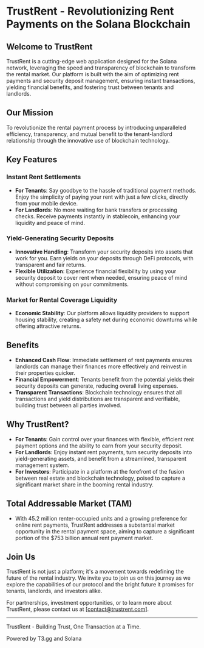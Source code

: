 # TrustRent - Revolutionizing Rent Payments on the Solana Blockchain

## Welcome to TrustRent

TrustRent is a cutting-edge web application designed for the Solana network, leveraging the speed and transparency of blockchain to transform the rental market. Our platform is built with the aim of optimizing rent payments and security deposit management, ensuring instant transactions, yielding financial benefits, and fostering trust between tenants and landlords.

## Our Mission

To revolutionize the rental payment process by introducing unparalleled efficiency, transparency, and mutual benefit to the tenant-landlord relationship through the innovative use of blockchain technology.

## Key Features

### Instant Rent Settlements
- **For Tenants**: Say goodbye to the hassle of traditional payment methods. Enjoy the simplicity of paying your rent with just a few clicks, directly from your mobile device.
- **For Landlords**: No more waiting for bank transfers or processing checks. Receive payments instantly in stablecoin, enhancing your liquidity and peace of mind.

### Yield-Generating Security Deposits
- **Innovative Handling**: Transform your security deposits into assets that work for you. Earn yields on your deposits through DeFi protocols, with transparent and fair returns.
- **Flexible Utilization**: Experience financial flexibility by using your security deposit to cover rent when needed, ensuring peace of mind without compromising on your commitments.

### Market for Rental Coverage Liquidity
- **Economic Stability**: Our platform allows liquidity providers to support housing stability, creating a safety net during economic downturns while offering attractive returns.

## Benefits

- **Enhanced Cash Flow**: Immediate settlement of rent payments ensures landlords can manage their finances more effectively and reinvest in their properties quicker.
- **Financial Empowerment**: Tenants benefit from the potential yields their security deposits can generate, reducing overall living expenses.
- **Transparent Transactions**: Blockchain technology ensures that all transactions and yield distributions are transparent and verifiable, building trust between all parties involved.

## Why TrustRent?

- **For Tenants**: Gain control over your finances with flexible, efficient rent payment options and the ability to earn from your security deposit.
- **For Landlords**: Enjoy instant rent payments, turn security deposits into yield-generating assets, and benefit from a streamlined, transparent management system.
- **For Investors**: Participate in a platform at the forefront of the fusion between real estate and blockchain technology, poised to capture a significant market share in the booming rental industry.

## Total Addressable Market (TAM)

- With 45.2 million renter-occupied units and a growing preference for online rent payments, TrustRent addresses a substantial market opportunity in the rental payment space, aiming to capture a significant portion of the $753 billion annual rent payment market.

## Join Us
 
TrustRent is not just a platform; it's a movement towards redefining the future of the rental industry. We invite you to join us on this journey as we explore the capabilities of our protocol and the bright future it promises for tenants, landlords, and investors alike.

For partnerships, investment opportunities, or to learn more about TrustRent, please contact us at [contact@trustrent.com].

---

TrustRent - Building Trust, One Transaction at a Time.


Powered by T3.gg and Solana